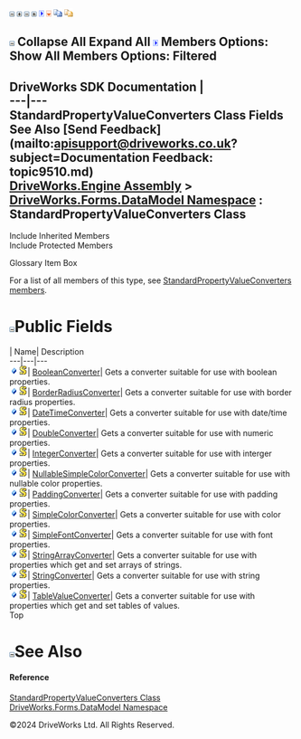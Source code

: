 ![](dotnetimages/collapse.gif) ![](dotnetimages/expand.gif) ![](dotnetimages/collapse.gif) ![](dotnetimages/expand.gif) ![](dotnetimages/drpdown.gif) ![](dotnetimages/drpdown_orange.gif) ![](dotnetimages/copycode.gif) ![](dotnetimages/copycodeHighlight.gif)

![](dotnetimages/collapse.gif) Collapse All Expand All ![](dotnetimages/drpdown.gif) Members Options: Show All  Members Options: Filtered   
---  
DriveWorks SDK Documentation  |   
---|---  
StandardPropertyValueConverters Class Fields   
See Also [Send Feedback](mailto:apisupport@driveworks.co.uk?subject=Documentation Feedback: topic9510.md)  
[DriveWorks.Engine Assembly](topic2156.md) > [DriveWorks.Forms.DataModel Namespace](topic9371.md) : StandardPropertyValueConverters Class  
---  
  
Include Inherited Members    
Include Protected Members    


Glossary Item Box

For a list of all members of this type, see [StandardPropertyValueConverters members](topic9511.md).

# ![](dotnetimages/collapse.gif)Public Fields

| Name| Description  
---|---|---  
![Public Field](dotnetimages/publicField.gif)![static \(Shared in Visual Basic\)](dotnetimages/static.gif)| [BooleanConverter](topic9516.md)| Gets a converter suitable for use with boolean properties.   
![Public Field](dotnetimages/publicField.gif)![static \(Shared in Visual Basic\)](dotnetimages/static.gif)| [BorderRadiusConverter](topic9517.md)| Gets a converter suitable for use with border radius properties.   
![Public Field](dotnetimages/publicField.gif)![static \(Shared in Visual Basic\)](dotnetimages/static.gif)| [DateTimeConverter](topic9518.md)| Gets a converter suitable for use with date/time properties.   
![Public Field](dotnetimages/publicField.gif)![static \(Shared in Visual Basic\)](dotnetimages/static.gif)| [DoubleConverter](topic9519.md)| Gets a converter suitable for use with numeric properties.   
![Public Field](dotnetimages/publicField.gif)![static \(Shared in Visual Basic\)](dotnetimages/static.gif)| [IntegerConverter](topic9520.md)| Gets a converter suitable for use with interger properties.   
![Public Field](dotnetimages/publicField.gif)![static \(Shared in Visual Basic\)](dotnetimages/static.gif)| [NullableSimpleColorConverter](topic9521.md)| Gets a converter suitable for use with nullable color properties.   
![Public Field](dotnetimages/publicField.gif)![static \(Shared in Visual Basic\)](dotnetimages/static.gif)| [PaddingConverter](topic9522.md)| Gets a converter suitable for use with padding properties.   
![Public Field](dotnetimages/publicField.gif)![static \(Shared in Visual Basic\)](dotnetimages/static.gif)| [SimpleColorConverter](topic9523.md)| Gets a converter suitable for use with color properties.   
![Public Field](dotnetimages/publicField.gif)![static \(Shared in Visual Basic\)](dotnetimages/static.gif)| [SimpleFontConverter](topic9524.md)| Gets a converter suitable for use with font properties.   
![Public Field](dotnetimages/publicField.gif)![static \(Shared in Visual Basic\)](dotnetimages/static.gif)| [StringArrayConverter](topic9525.md)| Gets a converter suitable for use with properties which get and set arrays of strings.   
![Public Field](dotnetimages/publicField.gif)![static \(Shared in Visual Basic\)](dotnetimages/static.gif)| [StringConverter](topic9526.md)| Gets a converter suitable for use with string properties.   
![Public Field](dotnetimages/publicField.gif)![static \(Shared in Visual Basic\)](dotnetimages/static.gif)| [TableValueConverter](topic9527.md)| Gets a converter suitable for use with properties which get and set tables of values.   
Top

# ![](dotnetimages/collapse.gif)See Also

#### Reference

[StandardPropertyValueConverters Class](topic9510.md)   
[DriveWorks.Forms.DataModel Namespace](topic9371.md)

©2024 DriveWorks Ltd. All Rights Reserved.
